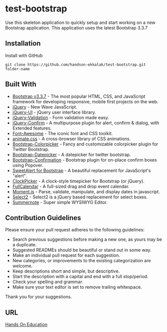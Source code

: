 # test-bootstrap
Use this skeleton application to quickly setup and start working on a new Bootstrap application. This application uses the latest Bootstrap 3.3.7

## Installation

Install with GitHub

`git clone https://github.com/handson-ekkalak/test-bootstrap.git folder-name`

## Built With

* [Bootstrap v3.3.7](https://github.com/twbs/bootstrap) - The most popular HTML, CSS, and JavaScript framework for developing responsive, mobile first projects on the web.
* [jQuery](https://github.com/jquery/jquery) - New Wave JavaScript.
* [jQuery-UI](https://github.com/components/jqueryui) - jQuery user interface library.
* [jQuery-Validation](https://github.com/jquery-validation/jquery-validation) - Form validation made easy.
* [jQuery-Confirm](https://github.com/craftpip/jquery-confirm) - A multipurpose plugin for alert, confirm & dialog, with Extended features.
* [Font-Awesome](https://github.com/FortAwesome/Font-Awesome) - The iconic font and CSS toolkit.
* [animate.css](https://github.com/daneden/animate.css) - A cross-browser library of CSS animations.
* [Bootstrap-Colorpicker](https://github.com/itsjavi/bootstrap-colorpicker) - Fancy and customizable colorpicker plugin for Twitter Bootstrap.
* [Bootstrap-Datepicker](https://github.com/uxsolutions/bootstrap-datepicker) - A datepicker for twitter bootstrap.
* [Bootstrap-Confirmation](https://github.com/mistic100/Bootstrap-Confirmation) - Bootstrap plugin for on-place confirm boxes using Popover.
* [SweetAlert for Bootstrap](https://github.com/t4t5/sweetalert) - A beautiful replacement for JavaScript's "alert".
* [ClockPicker](https://github.com/weareoutman/clockpicker) - A clock-style timepicker for Bootstrap (or jQuery).
* [FullCalendar](https://github.com/fullcalendar/fullcalendar) - A full-sized drag and drop event calendar.
* [Moment.js](https://github.com/moment/moment) - Parse, validate, manipulate, and display dates in javascript.
* [Select2](https://github.com/select2/select2) - Select2 is a jQuery based replacement for select boxes.
* [Summernote](https://github.com/summernote/summernote/) - Super simple WYSIWYG Editor.

## Contribution Guidelines

Please ensure your pull request adheres to the following guidelines:

* Search previous suggestions before making a new one, as yours may be a duplicate.
* Suggested READMEs should be beautiful or stand out in some way.
* Make an individual pull request for each suggestion.
* New categories, or improvements to the existing categorization are welcome.
* Keep descriptions short and simple, but descriptive.
* Start the description with a capital and end with a full stop/period.
* Check your spelling and grammar.
* Make sure your text editor is set to remove trailing whitespace.

Thank you for your suggestions.

## URL
[Hands On Education](https://www.hands-on.co.th)